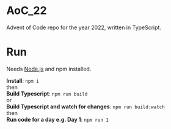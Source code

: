 # AoC_22

Advent of Code repo for the year 2022, written in TypeScript.

# Run

Needs [Node.js](https://nodejs.org/en/) and npm installed.

**Install**: `npm i`  
then  
**Build Typescript**: `npm run build`  
or  
**Build Typescript and watch for changes**: `npm run build:watch`  
then  
**Run code for a day e.g. Day 1**: `npm run 1`
